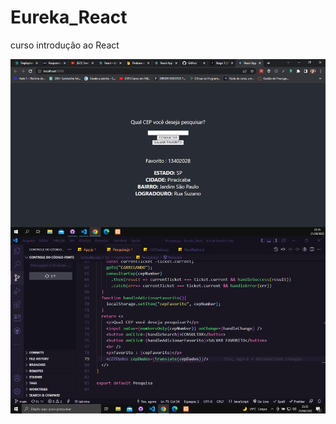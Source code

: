 # Eureka_React
 curso introdução ao React

![foto projeto](https://github.com/elizabethesantos/Eureka_React/blob/main/Captura%20de%20Tela%20(9).png)
